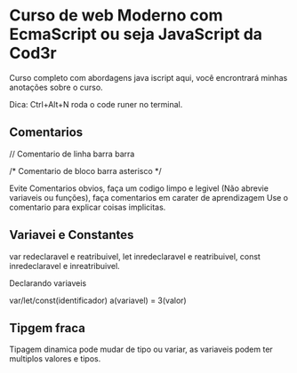 # Curso de web Moderno com EcmaScript ou seja JavaScript da Cod3r

Curso completo com abordagens java iscript aqui, você encrontrará minhas anotações sobre o curso.

Dica: Ctrl+Alt+N roda o code runer no terminal.

## Comentarios

// Comentario de linha barra barra

/* Comentario de bloco barra asterisco */

Evite Comentarios obvios, faça um codigo limpo e legivel (Não abrevie variaveis ou funções), faça comentarios em carater de aprendizagem
Use o comentario para explicar coisas implicitas.

## Variavei e Constantes

var redeclaravel e reatribuivel, let inredeclaravel e reatribuivel, const inredeclaravel e inreatribuivel.

Declarando variaveis

var/let/const(identificador) a(variavel) = 3(valor)

## Tipgem fraca

Tipagem dinamica pode mudar de tipo ou variar, as variaveis podem ter multiplos valores e tipos.

